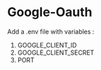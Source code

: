 # Google-Oauth

Add a .env file with variables : 
1. GOOGLE_CLIENT_ID
2. GOOGLE_CLIENT_SECRET
3. PORT
